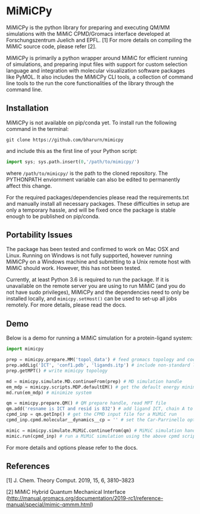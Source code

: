 # MiMiCPy
MiMiCPy is the python library for preparing and executing QM/MM simulations with the MiMiC CPMD/Gromacs interface developed at Forschungszentrum Juelich and EPFL. [1] For more details on compiling the MiMiC source code, please refer [2].

MiMiCPy is primarily a python wrapper around MiMiC for efficient running of simulations, and preparing input files with support for custom selection language and integration with molecular visualization software packages like PyMOL. It also includes the MiMiCPy CLI tools, a collection of command line tools to the run the core functionalities of the library through the command line.

## Installation
MiMiCPy is not available on pip/conda yet. To install run the following command in the terminal:
```
git clone https://github.com/bharurn/mimicpy
```
and include this as the first line of your Python script:
```python
import sys; sys.path.insert(0,'/path/to/mimicpy/')
```
where `/path/to/mimicpy/` is the path to the cloned repository. The PYTHONPATH enviornment variable can also be edited to permanently affect this change.

For the required packages/dependencies please read the requirements.txt and manually install all necessary packages.
These difficulties in setup are only a temporary hassle, and will be fixed once the package is stable enough to be published on pip/conda.

## Portability Issues
The package has been tested and confirmed to work on Mac OSX and Linux. Running on Windows is not fully supported, however running MiMiCPy on a Windows machine and submitting to a Unix remote host with MiMiC should work. However, this has not been tested.

Currently, at least Python 3.6 is required to run the package. If it is unavailable on the remote server you are using to run MiMiC (and you do not have sudo privileges), MiMiCPy and the dependencies need to only be installed locally, and `mimicpy.setHost()` can be used to set-up all jobs remotely. For more details, please read the docs.

## Demo
Below is a demo for running a MiMiC simulation for a protein-ligand system:
```python
import mimicpy

prep = mimicpy.prepare.MM('topol_data') # feed gromacs topology and coords in topol_data/ to MM prepare handle
prep.addLig('ICT', 'conf1.pdb', 'ligands.itp') # include non-standard ligand ICT
prep.getMPT() # write mimicpy topology

md = mimicpy.simulate.MD.continueFrom(prep) # MD simulation handle
em_mdp = mimicpy.scripts.MDP.defaultEM() # get the default energy minimization MDP Gromacs file
md.run(em_mdp) # minimize system

qm = mimicpy.prepare.QM() # QM prepare handle, read MPT file
qm.add('resname is ICT and resid is 832') # add ligand ICT, chain A to the QM region
cpmd_inp = qm.getInp() # get the CPMD input file for a MiMiC run
cpmd_inp.cpmd.molecular__dynamics__cp = '' # set the Car-Parrinello option ON in the input script

mimic = mimicpy.simulate.MiMiC.continuefrom(qm) # MiMiC simulation handle
mimic.run(cpmd_inp) # run a MiMiC simulation using the above cpmd script
```
For more details and options please refer to the docs.
 
## References
[1] J. Chem. Theory Comput. 2019, 15, 6, 3810–3823

[2] MiMiC Hybrid Quantum Mechanical Interface (http://manual.gromacs.org/documentation/2019-rc1/reference-manual/special/mimic-qmmm.html)
